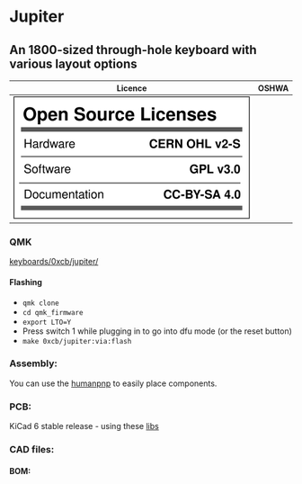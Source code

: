 # Jupiter
## An 1800-sized through-hole keyboard with various layout options

Licence | OSHWA
:-------------------------:|:-------------------------:
![](https://github.com/0xCB-dev/0xcb-Jupiter/blob/main/LICENSE.svg) | [![]()](https://certification.oshwa.org/.html)

### QMK

[keyboards/0xcb/jupiter/](https://github.com/qmk/qmk_firmware/tree/master/keyboards/0xcb/jupiter)

#### Flashing

* `qmk clone`
* `cd qmk_firmware`
* `export LTO=Y`
* Press switch 1 while plugging in to go into dfu mode (or the reset button)
* `make 0xcb/jupiter:via:flash`

### Assembly:

You can use the [humanpnp](https://files.0xcb.dev/0xCB-Jupiter/humanpnp.html) to easily place components.

### PCB:
KiCad 6 stable release - using these [libs](https://github.com/0xCB-dev/0xcb-libs)


### CAD files:


#### BOM:

